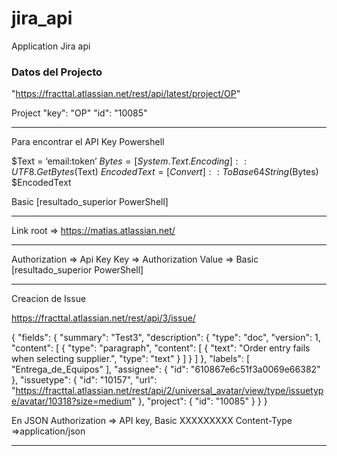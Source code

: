 # jira_api
Application Jira api

### Datos del Projecto 
"https://fracttal.atlassian.net/rest/api/latest/project/OP"

Project "key": "OP"
"id": "10085"

*****************************************************************************************
Para encontrar el API Key
Powershell

$Text = ‘email:token’
$Bytes = [System.Text.Encoding]::UTF8.GetBytes($Text)
$EncodedText = [Convert]::ToBase64String($Bytes)
$EncodedText

Basic [resultado_superior PowerShell]

*****************************************************************************************
Link root => https://matias.atlassian.net/

*****************************************************************************************

Authorization => Api Key
Key => Authorization
Value => Basic [resultado_superior PowerShell]

*****************************************************************************************
Creacion de Issue

https://fracttal.atlassian.net/rest/api/3/issue/

{
    "fields": {
        "summary": "Test3",
        "description": {
            "type": "doc",
            "version": 1,
            "content": [
                {
                    "type": "paragraph",
                    "content": [
                        {
                            "text": "Order entry fails when selecting supplier.",
                            "type": "text"
                        }
                    ]
                }
            ]
        },
        "labels": [
            "Entrega_de_Equipos"
        ],
        "assignee": {
            "id": "610867e6c51f3a0069e66382"
        },
        "issuetype": {
            "id": "10157",
            "url": "https://fracttal.atlassian.net/rest/api/2/universal_avatar/view/type/issuetype/avatar/10318?size=medium"
        },
        "project": {
            "id": "10085"
        }
    }
}

En JSON
Authorization => API key, Basic XXXXXXXXX
Content-Type =>application/json
*****************************************************************************************


